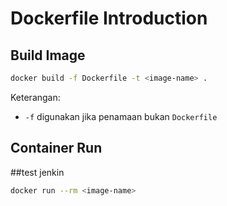 # Dockerfile Introduction

## Build Image

```bash
docker build -f Dockerfile -t <image-name> .
```

Keterangan:

- `-f` digunakan jika penamaan bukan `Dockerfile`

## Container Run
##test jenkin
```bash
docker run --rm <image-name>
